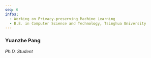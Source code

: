 ```yaml
---
seq: 6
infos:
  - Working on Privacy-preserving Machine Learning
  - B.E. in Computer Science and Technology, Tsinghua University
---
```


### Yuanzhe Pang
<p><i>Ph.D. Student</i></p>
